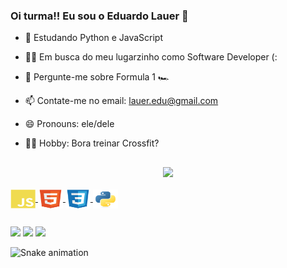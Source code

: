 ### Oi turma!! Eu sou o Eduardo Lauer 👋

- 📒 Estudando Python e JavaScript
- 👨‍💻 Em busca do meu lugarzinho como Software Developer (: 
- 💬 Pergunte-me sobre Formula 1 🏎️
- 📫 Contate-me no email: lauer.edu@gmail.com
- 😄 Pronouns: ele/dele
- 🏋️‍♀️ Hobby: Bora treinar Crossfit? 

  ##

 <div align="center">
  <a href="https://github.com/edu-lauer">
  <img height="180em" src="https://github-readme-stats.vercel.app/api/top-langs/?username=edu-lauer&layout=compact&langs_count=7&theme=dracula"/>
</div>
<div style="display: inline_block"><br>
  <img align="center" alt="Edu-Js" height="30" width="40" src="https://raw.githubusercontent.com/devicons/devicon/master/icons/javascript/javascript-plain.svg">
  <img align="center" alt="Edu-HTML" height="30" width="40" src="https://raw.githubusercontent.com/devicons/devicon/master/icons/html5/html5-original.svg">
  <img align="center" alt="Edu-CSS" height="30" width="40" src="https://raw.githubusercontent.com/devicons/devicon/master/icons/css3/css3-original.svg">
  <img align="center" alt="Edu-Python" height="30" width="40" src="https://raw.githubusercontent.com/devicons/devicon/master/icons/python/python-original.svg"> 
</div>
  
  ##
  
<div> 
  <a href="https://www.instagram.com/edulauer_" target="_blank"><img src="https://img.shields.io/badge/-Instagram-%23E4405F?style=for-the-badge&logo=instagram&logoColor=white" target="_blank"></a>
  <a href = "mailto:lauer.edu@gmail.com"><img src="https://img.shields.io/badge/-Gmail-%23333?style=for-the-badge&logo=gmail&logoColor=white" target="_blank"></a>
  <a href="https://www.linkedin.com/in/eduardo-lauer/" target="_blank"><img src="https://img.shields.io/badge/-LinkedIn-%230077B5?style=for-the-badge&logo=linkedin&logoColor=white" target="_blank"></a> 
 
  ![Snake animation](https://github.com/edu-lauer/edu-lauer/blob/output/github-contribution-grid-snake.svg)
 
</div>
  
  ##

  
